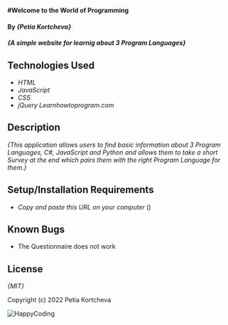 **#Welcome to the World of Programming**

#### By _**{Petia Kortcheva}**_

#### _{A simple website for learnig about 3 Program Languages}_

## Technologies Used

* _HTML_
* _JavaScript_
* _CSS_
* _jQuery_
*_Learnhowtoprogram.com_*

## Description

_{This application allows users to find basic information about 3 Program Languages, C#, JavaScript and Python and allows them to take a short Survey at the end which pairs them with the right Program Language for them.}_

## Setup/Installation Requirements

* _Copy and paste this URL on your computer_
()

## Known Bugs

* The Questionnaire does not work

## License

_{MIT}_

Copyright (c)  2022 Petia Kortcheva

![HappyCoding](https://i0.wp.com/media2.giphy.com/media/QHE5gWI0QjqF2/giphy.gif)